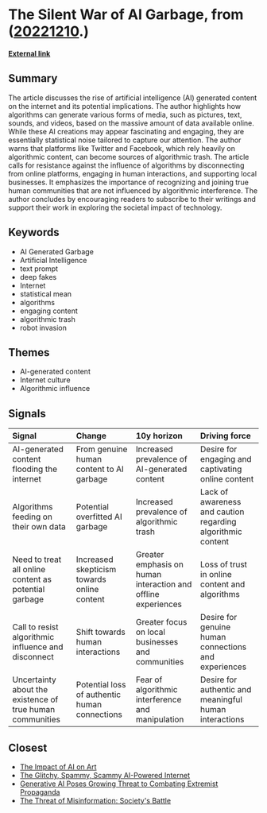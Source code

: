 # __The Silent War of AI Garbage__, from ([20221210](https://kghosh.substack.com/p/20221210).)

__[External link](https://ploum.net/2022-12-05-drowning-in-ai-generated-garbage.html)__



## Summary

The article discusses the rise of artificial intelligence (AI) generated content on the internet and its potential implications. The author highlights how algorithms can generate various forms of media, such as pictures, text, sounds, and videos, based on the massive amount of data available online. While these AI creations may appear fascinating and engaging, they are essentially statistical noise tailored to capture our attention. The author warns that platforms like Twitter and Facebook, which rely heavily on algorithmic content, can become sources of algorithmic trash. The article calls for resistance against the influence of algorithms by disconnecting from online platforms, engaging in human interactions, and supporting local businesses. It emphasizes the importance of recognizing and joining true human communities that are not influenced by algorithmic interference. The author concludes by encouraging readers to subscribe to their writings and support their work in exploring the societal impact of technology.

## Keywords

* AI Generated Garbage
* Artificial Intelligence
* text prompt
* deep fakes
* Internet
* statistical mean
* algorithms
* engaging content
* algorithmic trash
* robot invasion

## Themes

* AI-generated content
* Internet culture
* Algorithmic influence

## Signals

| Signal                                                    | Change                                        | 10y horizon                                                   | Driving force                                               |
|:----------------------------------------------------------|:----------------------------------------------|:--------------------------------------------------------------|:------------------------------------------------------------|
| AI-generated content flooding the internet                | From genuine human content to AI garbage      | Increased prevalence of AI-generated content                  | Desire for engaging and captivating online content          |
| Algorithms feeding on their own data                      | Potential overfitted AI garbage               | Increased prevalence of algorithmic trash                     | Lack of awareness and caution regarding algorithmic content |
| Need to treat all online content as potential garbage     | Increased skepticism towards online content   | Greater emphasis on human interaction and offline experiences | Loss of trust in online content and algorithms              |
| Call to resist algorithmic influence and disconnect       | Shift towards human interactions              | Greater focus on local businesses and communities             | Desire for genuine human connections and experiences        |
| Uncertainty about the existence of true human communities | Potential loss of authentic human connections | Fear of algorithmic interference and manipulation             | Desire for authentic and meaningful human interactions      |

## Closest

* [The Impact of AI on Art](cc1340400b9dfbf32bfc3d546cf0b7b3)
* [The Glitchy, Spammy, Scammy AI-Powered Internet](b30a4282af9e53ca673438a8223d9525)
* [Generative AI Poses Growing Threat to Combating Extremist Propaganda](4aae935ffedd7227301fe1eb6647d69f)
* [The Threat of Misinformation: Society's Battle](9787333cafcd0252d71a9bff845ad093)